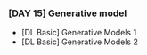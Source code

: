 ### **[DAY 15\] Generative model**

- [DL Basic] Generative Models 1
- [DL Basic] Generative Models 2